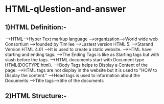 # HTML-qUestion-and-answer

1)HTML Definition:-
-------------------

-->HTML-->Hyper Text markup language
-->organization-->World wide web Consortium
-->founded by Tim lee
-->Lastest version HTML 5.
-->Starand Version HTML 4.01
-->It is used to create a static website.
-->HTML have starting and ending tags.
-->The Ending Tags is like as Starting tags but with slash before the tags.
-->HTML documents  start with Document type HTML(DOCTYPE html).
-->Body Tags helps to Display a Content of the page.
-->HTML tags are not display in the website but it is used to "HOW to Display the content."
-->Head tags is used to information about the Documents
-->Title tags-->title of the documents


2)HTML Structure:-
----------------

<html>
   <head>
      <title><title>
   </head>
  <body>
    <h1>Heading Tags</h1>
    <p>Paragraph tags</p>
  </body>
</html>


3)HTML4.01 Removed tags:-
-------------------------

-->strike (delete)
-->teletype text
-->font
-->applet( bubbles creation in java Program)
-->acronym(abbr)
-->basefont 
-->big 
-->center 
-->dir 
-->frame 
-->frameset
-->noframeset
-->strike 
-->teletype text
-->font



4) HTML5 Tags:-
---------------

--><placeholder>
--><del>
--><iframe>
--><abbr>
--><select>
--><dropdown>
--><keygen>
--><Footer>
--><datalist>
--><output>
HTML5 Input Tags:-
------------------
-->date
-->datetime 
-->month
-->week
-->tel
-->range
-->number
-->cur date and time
-->file



5)Topics Of HTML:-
------------------

-->Formatting Tags
-->Media Tags
-->Listing Tags
-->Meta Tags
-->Frame Tags
-->HTML5 form
-->Heading Tags
-->Paragragh Tags
-->Border,background,font,margin,padding
-->HTML Elements
-->Table
-->HTML Structure
-->Removed Tags of HTML 4.01
-->HTML Layout
-->Image Tags
-->Anger Tags(<a>)
-->Input Tags




